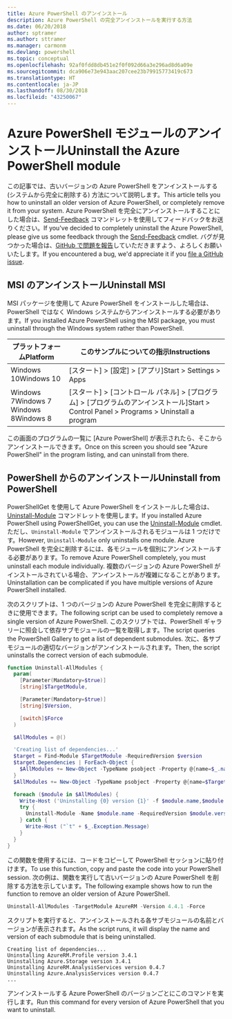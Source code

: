 ```yaml
---
title: Azure PowerShell のアンインストール
description: Azure PowerShell の完全アンインストールを実行する方法
ms.date: 06/20/2018
author: sptramer
ms.author: sttramer
ms.manager: carmonm
ms.devlang: powershell
ms.topic: conceptual
ms.openlocfilehash: 92af0fdd8db451e2f0f092d66a3e296ad8d6a09e
ms.sourcegitcommit: dca906e73e943aac207cee23b79915773419c673
ms.translationtype: HT
ms.contentlocale: ja-JP
ms.lasthandoff: 08/30/2018
ms.locfileid: "43250067"
---
```

# <a name="uninstall-the-azure-powershell-module"></a><span data-ttu-id="0394c-103">Azure PowerShell モジュールのアンインストール</span><span class="sxs-lookup"><span data-stu-id="0394c-103">Uninstall the Azure PowerShell module</span></span>

<span data-ttu-id="0394c-104">この記事では、古いバージョンの Azure PowerShell をアンインストールする (システムから完全に削除する) 方法について説明します。</span><span class="sxs-lookup"><span data-stu-id="0394c-104">This article tells you how to uninstall an older version of Azure PowerShell, or completely remove it from your system.</span></span> <span data-ttu-id="0394c-105">Azure PowerShell を完全にアンインストールすることにした場合は、[Send-Feedback](/powershell/module/azurerm.profile/send-feedback) コマンドレットを使用してフィードバックをお送りください。</span><span class="sxs-lookup"><span data-stu-id="0394c-105">If you've decided to completely uninstall the Azure PowerShell, please give us some feedback through the [Send-Feedback](/powershell/module/azurerm.profile/send-feedback) cmdlet.</span></span>
<span data-ttu-id="0394c-106">バグが見つかった場合は、[GitHub で問題を報告](https://github.com/azure/azure-powershell/issues)していただきますよう、よろしくお願いいたします。</span><span class="sxs-lookup"><span data-stu-id="0394c-106">If you encountered a bug, we'd appreciate it if you [file a GitHub issue](https://github.com/azure/azure-powershell/issues).</span></span>

## <a name="uninstall-msi"></a><span data-ttu-id="0394c-107">MSI のアンインストール</span><span class="sxs-lookup"><span data-stu-id="0394c-107">Uninstall MSI</span></span>

<span data-ttu-id="0394c-108">MSI パッケージを使用して Azure PowerShell をインストールした場合は、PowerShell ではなく Windows システムからアンインストールする必要があります。</span><span class="sxs-lookup"><span data-stu-id="0394c-108">If you installed Azure PowerShell using the MSI package, you must uninstall through the Windows system rather than PowerShell.</span></span>

| <span data-ttu-id="0394c-109">プラットフォーム</span><span class="sxs-lookup"><span data-stu-id="0394c-109">Platform</span></span> | <span data-ttu-id="0394c-110">このサンプルについての指示</span><span class="sxs-lookup"><span data-stu-id="0394c-110">Instructions</span></span> |
|----------|--------------|
| <span data-ttu-id="0394c-111">Windows 10</span><span class="sxs-lookup"><span data-stu-id="0394c-111">Windows 10</span></span> | <span data-ttu-id="0394c-112">[スタート] > [設定] > [アプリ]</span><span class="sxs-lookup"><span data-stu-id="0394c-112">Start > Settings > Apps</span></span> |
| <span data-ttu-id="0394c-113">Windows 7</span><span class="sxs-lookup"><span data-stu-id="0394c-113">Windows 7</span></span> </br><span data-ttu-id="0394c-114">Windows 8</span><span class="sxs-lookup"><span data-stu-id="0394c-114">Windows 8</span></span> | <span data-ttu-id="0394c-115">[スタート] > [コントロール パネル] > [プログラム] > [プログラムのアンインストール]</span><span class="sxs-lookup"><span data-stu-id="0394c-115">Start > Control Panel > Programs > Uninstall a program</span></span> |

<span data-ttu-id="0394c-116">この画面のプログラムの一覧に [Azure PowerShell] が表示されたら、そこからアンインストールできます。</span><span class="sxs-lookup"><span data-stu-id="0394c-116">Once on this screen you should see "Azure PowerShell" in the program listing, and can uninstall from there.</span></span>

## <a name="uninstall-from-powershell"></a><span data-ttu-id="0394c-117">PowerShell からのアンインストール</span><span class="sxs-lookup"><span data-stu-id="0394c-117">Uninstall from PowerShell</span></span>

<span data-ttu-id="0394c-118">PowerShellGet を使用して Azure PowerShell をインストールした場合は、[Uninstall-Module](/powershell/module/powershellget/uninstall-module) コマンドレットを使用します。</span><span class="sxs-lookup"><span data-stu-id="0394c-118">If you installed Azure PowerShell using PowerShellGet, you can use the [Uninstall-Module](/powershell/module/powershellget/uninstall-module) cmdlet.</span></span> <span data-ttu-id="0394c-119">ただし、`Uninstall-Module` でアンインストールされるモジュールは 1 つだけです。</span><span class="sxs-lookup"><span data-stu-id="0394c-119">However, `Uninstall-Module` only uninstalls one module.</span></span> <span data-ttu-id="0394c-120">Azure PowerShell を完全に削除するには、各モジュールを個別にアンインストールする必要があります。</span><span class="sxs-lookup"><span data-stu-id="0394c-120">To remove Azure PowerShell completely, you must uninstall each module individually.</span></span> <span data-ttu-id="0394c-121">複数のバージョンの Azure PowerShell がインストールされている場合、アンインストールが複雑になることがあります。</span><span class="sxs-lookup"><span data-stu-id="0394c-121">Uninstallation can be complicated if you have multiple versions of Azure PowerShell installed.</span></span>

<span data-ttu-id="0394c-122">次のスクリプトは、1 つのバージョンの Azure PowerShell を完全に削除するときに使用できます。</span><span class="sxs-lookup"><span data-stu-id="0394c-122">The following script can be used to completely remove a single version of Azure PowerShell.</span></span> <span data-ttu-id="0394c-123">このスクリプトでは、PowerShell ギャラリーに照会して依存サブモジュールの一覧を取得します。</span><span class="sxs-lookup"><span data-stu-id="0394c-123">The script queries the PowerShell Gallery to get a list of dependent submodules.</span></span> <span data-ttu-id="0394c-124">次に、各サブモジュールの適切なバージョンがアンインストールされます。</span><span class="sxs-lookup"><span data-stu-id="0394c-124">Then, the script uninstalls the correct version of each submodule.</span></span>

```powershell
function Uninstall-AllModules {
  param(
    [Parameter(Mandatory=$true)]
    [string]$TargetModule,

    [Parameter(Mandatory=$true)]
    [string]$Version,

    [switch]$Force
  )

  $AllModules = @()

  'Creating list of dependencies...'
  $target = Find-Module $TargetModule -RequiredVersion $version
  $target.Dependencies | ForEach-Object {
    $AllModules += New-Object -TypeName psobject -Property @{name=$_.name; version=$_.requiredversion}
  }
  $AllModules += New-Object -TypeName psobject -Property @{name=$TargetModule; version=$Version}

  foreach ($module in $AllModules) {
    Write-Host ('Uninstalling {0} version {1}' -f $module.name,$module.version)
    try {
      Uninstall-Module -Name $module.name -RequiredVersion $module.version -Force:$Force -ErrorAction Stop
    } catch {
      Write-Host ("`t" + $_.Exception.Message)
    }
  }
}
```

<span data-ttu-id="0394c-125">この関数を使用するには、コードをコピーして PowerShell セッションに貼り付けます。</span><span class="sxs-lookup"><span data-stu-id="0394c-125">To use this function, copy and paste the code into your PowerShell session.</span></span> <span data-ttu-id="0394c-126">次の例は、関数を実行して古いバージョンの Azure PowerShell を削除する方法を示しています。</span><span class="sxs-lookup"><span data-stu-id="0394c-126">The following example shows how to run the function to remove an older version of Azure PowerShell.</span></span>

```powershell
Uninstall-AllModules -TargetModule AzureRM -Version 4.4.1 -Force
```

<span data-ttu-id="0394c-127">スクリプトを実行すると、アンインストールされる各サブモジュールの名前とバージョンが表示されます。</span><span class="sxs-lookup"><span data-stu-id="0394c-127">As the script runs, it will display the name and version of each submodule that is being uninstalled.</span></span>

```output
Creating list of dependencies...
Uninstalling AzureRM.Profile version 3.4.1
Uninstalling Azure.Storage version 3.4.1
Uninstalling AzureRM.AnalysisServices version 0.4.7
Uninstalling Azure.AnalysisServices version 0.4.7
...
```

<span data-ttu-id="0394c-128">アンインストールする Azure PowerShell のバージョンごとにこのコマンドを実行します。</span><span class="sxs-lookup"><span data-stu-id="0394c-128">Run this command for every version of Azure PowerShell that you want to uninstall.</span></span>

